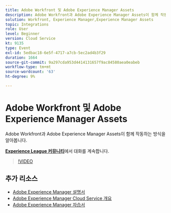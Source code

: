 ```yaml
---
title: Adobe Workfront 및 Adobe Experience Manager Assets
description: Adobe Workfront과 Adobe Experience Manager Assets이 함께 작동하는 방식을 알아봅니다.
solution: Workfront, Experience Manager,Experience Manager Assets
topic: Integrations
role: User
level: Beginner
version: Cloud Service
kt: 9135
type: Event
exl-id: 5edbac18-6e5f-4717-a7cb-5ec2ad4b3f29
duration: 1664
source-git-commit: 9a297cda953d4414131657f9ac84580aea0eabeb
workflow-type: tm+mt
source-wordcount: '63'
ht-degree: 9%

---
```


# Adobe Workfront 및 Adobe Experience Manager Assets

Adobe Workfront과 Adobe Experience Manager Assets이 함께 작동하는 방식을 알아봅니다.

**[Experience League 커뮤니티](https://adobe.ly/3kHfJED)**&#x200B;에서 대화를 계속합니다.

>[!VIDEO](https://video.tv.adobe.com/v/337578/?quality=12&learn=on&hidetitle=true)

## 추가 리소스

- [Adobe Experience Manager 설명서](https://experienceleague.adobe.com/docs/experience-manager-cloud-service.html)
- [Adobe Experience Manager Cloud Service 개요](https://experienceleague.adobe.com/docs/experience-manager-cloud-service/overview/home.html)
- [Adobe Experience Manager 자습서](https://experienceleague.adobe.com/docs/experience-manager-tutorials.html)
